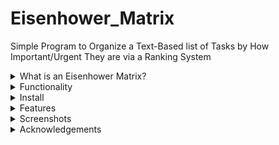 # Eisenhower_Matrix
Simple Program to Organize a Text-Based list of Tasks by How Important/Urgent They are via a Ranking System

<details>
<summary> What is an Eisenhower Matrix? </summary>

## What is an Eisenhower Matrix?
TODO:
- Provide links to articles 
- Provide brief description of why it's useful 

</details>
<details>
<summary> Functionality </summary>

## Functionality 

<details>
<summary> Entering Tasks </summary>

### Entering Tasks
The user needs to enter a list of tasks, either by selecting a text file filled with tasks (each on it's own line), or by manually typing them into the program one-by-one. 

</details>
<details>
<summary> Ranking Process </summary>

### Ranking Process
The user can select from the menu to rank the tasks by either importance or urgency. This will prompt a question-answer series where the program asks the user to select from two tasks which one is more important/urgent. Once the user has answered all the questions, the program will rank the tasks based on the responses. 

#### Example
Say the user enters the following tasks in the following order: 
Wash Car
Go on Walk
Laundry
Then the user asks to rank the tasks by importance. The program will then prompt:
Which is more important? 'Go on walk' or 'Laundry'?
If the user selects 'Laundry' then that task will receive a lower ranking than the other. 

### Completed List
The tasks can only be organized into an Eisenhower Matrix prioritized list once the user has ranked them in both importance and urgency. 

Once the user has ranked all tasks, the tasks are assigned a 2 dimensional ranking where the lowest ranking in both importance and urgency is (0,0). The next most important, but equally as urgent task, is ranked ().

This reveals a matrix with coordinates:

```
  Least │    (0,1)               (1,1)
        │ Most Important      Leas Important
        │ Less Urgent         Less Urgent
Urgency │
        │    (0,0)               (1,0)
        │ Most Important      Less Important
        │ Most Urgent         Less Urgent
   Most ▼
         ◄───────────────────────────────────
         Most         Importance        Least
```
The final list is next sorted starting from the (0,0) coordinate working linearly to the top right of the matrix. 

</details>
</details>
<details>
<summary> Install </summary>

# Install

TODO

</details>
<details>
<summary> Features </summary>

# Features

TODO 

<details>
<summary> Possible Future Features </summary>

  - Provide default sorting patterns for the user as a checkbox
    - Example: Sort list of tasks by:
      - Easiest
      - Most Important
      - Most Urgent
      - 2nd Easiest
      - 2nd Most Important
      - 2nd Most Urgent
      - etc.
  - Create a standard file type like .priority
    - Make it standard text readable in markdown format
      - use (0,0,0) before each task for (Importance, Urgency, Ease) sorting
      - use (C,0,0,0) before each complete task 
    - Make it have comments ignored with something like #ignore this comment, but probably not the '#' because that might mess with Markdown format
    - Possible improvement would be allowing for nested tasks (ideally in markdown format)
    - Include the time/date of the last ranking in the file somewhere 
  - Make it so you can send an executable to a customer, along with a .priority file, and they can run it to provide the developer with the resulting .priority file they can then use to determine the future of the project.
    - Providing a customer specific menu on startup (Are you ___ Customer?) and then proceeding based on that would be a nice way to handle this. 
  - Allow for reading in a .priority file, then dynamically adding tasks that are then sorted or not.
    - Maybe have an indicator next to unsorted tasks and a progress bar that always shows how many tasks in % are sorted or not. 
  - Biggest thorns to deal with where this program is currently lacking:
    - handling nested tasks
    - handling tasks that rely on other tasks being accomplished before they can be accomplished. Call it, sequential reliance on another task. This would theoretically change the order of importance.
      - For example, if Task B MUST be done before Task A (i.g. Task B is implement playing a file, while Task A is to add a play button) then the user selecting Task B to have a higher importance than task A should raise the importance of Task A since it has to be done first.
      - Another example: It would be confusing for the customer to rank the importance of "Buttons have tooltips" and "Buttons exist" when the latter clearly has to come first. 
  - OS independent: Is there a way to compile several executables that are wrapped in one executable which then picks the correct executable to use based on the OS calling it?
  - Runnable in a web browser. 
  - Runnable on mobile. 
  - Integration with Todoist possible. 
  - Making the ranking process "smarter" by mimicking techniques similar to active recall and spaced repetition. 
    - Example: User has 50 tasks. Ranking them all by importance should, at some point, loop back to the beginning of the list to heighten the likelyhood that Task 1 being ranked higher than Task 49 is true. Basically, even if all tasks are technically ranked in order, there should be some overlap of tasks the user is asked to rank to ensure a higher degree of certainty.
  - 
  
</details>

</details>
<details>
<summary> Screenshots </summary>

# Screenshots 

TODO 

</details>
<details>
<summary> Acknowledgements </summary>

# Acknowledgements 

TODO:
- Add Asciiflow
- Add FTXUI
- Add 

</details>
